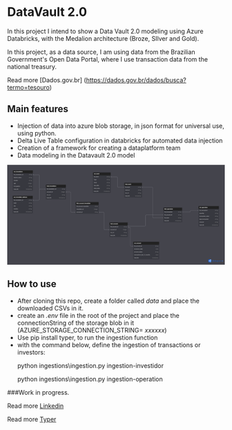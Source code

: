 
# DataVault 2.0

In this project I intend to show a Data Vault 2.0 modeling using Azure Databricks, with the Medalion architecture (Broze, SIlver and Gold). 

In this project, as a data source, I am using data from the Brazilian Government's Open Data Portal, where I use transaction data from the national treasury. 

Read more [Dados.gov.br] (https://dados.gov.br/dados/busca?termo=tesouro)

## Main features

- Injection of data into azure blob storage, in json format for universal use, using python.
- Delta Live Table configuration in databricks for automated data injection
- Creation of a framework for creating a dataplatform team
- Data modeling in the Datavault 2.0 model

![Table Schema](imagens/Stock_operations_datavault.png)


## How to use

- After cloning this repo, create a folder called *data* and place the downloaded CSVs in it. 
- create an *.env* file in the root of the project and place the connectionString of the storage blob in it (AZURE_STORAGE_CONNECTION_STRING= *xxxxxx*)
- Use pip install typer, to run the ingestion function
- with the command below, define the ingestion of transactions or investors:
    <p>python ingestions\ingestion.py  ingestion-investidor</p>
    <p>python ingestions\ingestion.py  ingestion-operation</p>


###Work in progress.

Read more [Linkedin](https://www.linkedin.com/in/valmur-prado-39b81522/)<br>

Read more [Typer](https://typer.tiangolo.com/)

